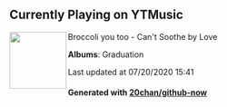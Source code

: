 ## Currently Playing on YTMusic

[<img align="left" width="100" src="https://lh3.googleusercontent.com/33Pvz0SQcDPfaeNuXU0tHHdPBWsOnzW6dGOcgAo7eL5GPmL9SjVr48GL9w84c-73pqTnqA8HtCdBR8k">](https://music.youtube.com/channel/UC4YQ3qL9E3SoonZtWeguHKg)

Broccoli you too - Can't Soothe by Love

**Albums**: Graduation

Last updated at 07/20/2020 15:41

#### Generated with [20chan/github-now](https://github.com/20chan/github-now)


<!--
**20chan/20chan** is a ✨ _special_ ✨ repository because its `README.md` (this file) appears on your GitHub profile.

Here are some ideas to get you started:

- 🔭 I’m currently working on ...
- 🌱 I’m currently learning ...
- 👯 I’m looking to collaborate on ...
- 🤔 I’m looking for help with ...
- 💬 Ask me about ...
- 📫 How to reach me: ...
- 😄 Pronouns: ...
- ⚡ Fun fact: ...
-->
